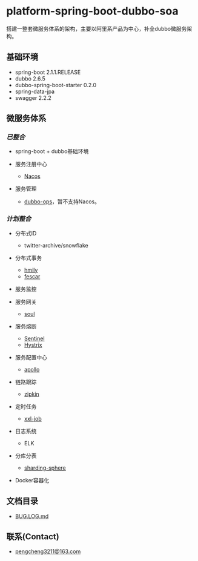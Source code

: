 # platform-spring-boot-dubbo-soa

搭建一整套微服务体系的架构，主要以阿里系产品为中心，补全dubbo微服务架构。

## 基础环境

- spring-boot 2.1.1.RELEASE
- dubbo 2.6.5
- dubbo-spring-boot-starter 0.2.0
- spring-data-jpa
- swagger 2.2.2


## 微服务体系

### *已整合*

- spring-boot + dubbo基础环境

- 服务注册中心
	- [Nacos](https://github.com/alibaba/Nacos)
	
- 服务管理
    - [dubbo-ops](https://github.com/apache/incubator-dubbo-ops)，暂不支持Nacos。

### *计划整合*

- 分布式ID
    - twitter-archive/snowflake

- 分布式事务
	- [hmily](https://github.com/yu199195/hmily)
	- [fescar](https://github.com/alibaba/fescar)

- 服务监控

- 服务网关
	- [soul](https://github.com/Dromara/soul)

- 服务熔断
	- [Sentinel](https://github.com/alibaba/Sentinel)
	- [Hystrix](https://github.com/Netflix/Hystrix)

- 服务配置中心
	- [apollo](https://github.com/ctripcorp/apollo)

- 链路跟踪
	- [zipkin](https://github.com/openzipkin/zipkin)

- 定时任务
	- [xxl-job](https://github.com/xuxueli/xxl-job)

- 日志系统
	- ELK

- 分库分表
	- [sharding-sphere](https://github.com/sharding-sphere/sharding-sphere)

- Docker容器化

## 文档目录

- [BUG.LOG.md](./doc/BUG.LOG.md)

## 联系(Contact)

- [pengcheng3211@163.com](https://github.com/pengcgithub)

